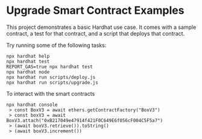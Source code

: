 # Upgrade Smart Contract Examples

This project demonstrates a basic Hardhat use case. It comes with a sample contract, a test for that contract, and a script that deploys that contract.

Try running some of the following tasks:

```shell
npx hardhat help
npx hardhat test
REPORT_GAS=true npx hardhat test
npx hardhat node
npx hardhat run scripts/deploy.js
npx hardhat run scripts/upgrade.js
```
To interact with the smart contracts

```shell
npx hardhat console
 > const BoxV3 = await ethers.getContractFactory("BoxV3")
 > const boxV3 = await BoxV3.attach("0xB217049e47914f421F0C649E6f056cF004C5F5a7")
 > (await boxV3.retrieve()).toString()
 > (await boxV3.increment())
```